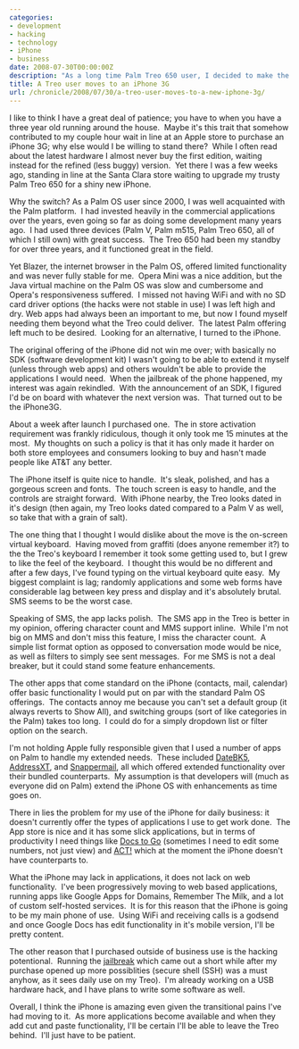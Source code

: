 ```yaml
---
categories:
- development
- hacking
- technology
- iPhone
- business
date: 2008-07-30T00:00:00Z
description: "As a long time Palm Treo 650 user, I decided to make the leap to the new Apple iPhone3G.  Read on for the good and the not so good of my experience."
title: A Treo user moves to an iPhone 3G
url: /chronicle/2008/07/30/a-treo-user-moves-to-a-new-iphone-3g/
---
```


I like to think I have a great deal of patience; you have to when you have a three year old running around the house.  Maybe it's this trait that somehow contributed to my couple hour wait in line at an Apple store to purchase an iPhone 3G; why else would I be willing to stand there?  While I often read about the latest hardware I almost never buy the first edition, waiting instead for the refined (less buggy) version.  Yet there I was a few weeks ago, standing in line at the Santa Clara store waiting to upgrade my trusty Palm Treo 650 for a shiny new iPhone.

Why the switch? As a Palm OS user since 2000, I was well acquainted with the Palm platform.  I had invested heavily in the commercial applications over the years, even going so far as doing some development many years ago.  I had used three devices (Palm V, Palm m515, Palm Treo 650, all of which I still own) with great success.  The Treo 650 had been my standby for over three years, and it functioned great in the field.

Yet Blazer, the internet browser in the Palm OS, offered limited functionality and was never fully stable for me.  Opera Mini was a nice addition, but the Java virtual machine on the Palm OS was slow and cumbersome and Opera's responsiveness suffered.  I missed not having WiFi and with no SD card driver options (the hacks were not stable in use) I was left high and dry. Web apps had always been an important to me, but now I found myself needing them beyond what the Treo could deliver.  The latest Palm offering left much to be desired.  Looking for an alternative, I turned to the iPhone.

The original offering of the iPhone did not win me over; with basically no SDK (software development kit) I wasn't going to be able to extend it myself (unless through web apps) and others wouldn't be able to provide the applications I would need.  When the jailbreak of the phone happened, my interest was again rekindled.  With the announcement of an SDK, I figured I'd be on board with whatever the next version was.  That turned out to be the iPhone3G.

About a week after launch I purchased one.  The in store activation requirement was frankly ridiculous, though it only took me 15 minutes at the most.  My thoughts on such a policy is that it has only made it harder on both store employees and consumers looking to buy and hasn't made people like AT&amp;T any better.

The iPhone itself is quite nice to handle.  It's sleak, polished, and has a gorgeous screen and fonts.  The touch screen is easy to handle, and the controls are straight forward.  With iPhone nearby, the Treo looks dated in it's design (then again, my Treo looks dated compared to a Palm V as well, so take that with a grain of salt).

The one thing that I thought I would dislike about the move is the on-screen virtual keyboard.  Having moved from graffiti (does anyone remember it?) to the the Treo's keyboard I remember it took some getting used to, but I grew to like the feel of the keyboard.  I thought this would be no different and after a few days, I've found typing on the virtual keyboard quite easy.  My biggest complaint is lag; randomly applications and some web forms have considerable lag between key press and display and it's absolutely brutal.  SMS seems to be the worst case.

Speaking of SMS, the app lacks polish.  The SMS app in the Treo is better in my opinion, offering character count and MMS support inline.  While I'm not big on MMS and don't miss this feature, I miss the character count.  A simple list format option as opposed to conversation mode would be nice, as well as filters to simply see sent messages.  For me SMS is not a deal breaker, but it could stand some feature enhancements.

The other apps that come standard on the iPhone (contacts, mail, calendar) offer basic functionality I would put on par with the standard Palm OS offerings.  The contacts annoy me because you can't set a default group (it always reverts to Show All), and switching groups (sort of like categories in the Palm) takes too long.  I could do for a simply dropdown list or filter option on the search.

I'm not holding Apple fully responsible given that I used a number of apps on Palm to handle my extended needs.  These included <a href="http://www.pimlicosoftware.com/datebk6.htm">DateBK5</a>, <a href="http://www.handydev.com/en/products/addressxt.php">AddressXT</a>, and <a href="http://www.snappermail.com/wireless/email/">Snappermail</a>, all which offered extended functionality over their bundled counterparts.  My assumption is that developers will (much as everyone did on Palm) extend the iPhone OS with enhancements as time goes on.

There in lies the problem for my use of the iPhone for daily business: it doesn't currently offer the types of applications I use to get work done.  The App store is nice and it has some slick applications, but in terms of productivity I need things like <a href="http://www.dataviz.com/products/documentstogo/premium/index.html?device_id=118">Docs to Go</a> (sometimes I need to edit some numbers, not just view) and <a href="http://www.act.com/products/mobile/palm/index.cfm">ACT!</a> which at the moment the iPhone doesn't have counterparts to.

What the iPhone may lack in applications, it does not lack on web functionality.  I've been progressively moving to web based applications, running apps like Google Apps for Domains, Remember The Milk, and a lot of custom self-hosted services.  It is for this reason that the iPhone is going to be my main phone of use.  Using WiFi and receiving calls is a godsend and once Google Docs has edit functionality in it's mobile version, I'll be pretty content.

The other reason that I purchased outside of business use is the hacking potentional.  Running the <a href="http://blog.iphone-dev.org/post/42931306/pwnagetool-2-0-1">jailbreak</a> which came out a short while after my purchase opened up more possiblities (secure shell (SSH) was a must anyhow, as it sees daily use on my Treo).  I'm already working on a USB hardware hack, and I have plans to write some software as well.

Overall, I think the iPhone is amazing even given the transitional pains I've had moving to it.  As more applications become available and when they add cut and paste functionality, I'll be certain I'll be able to leave the Treo behind.  I'll just have to be patient.
